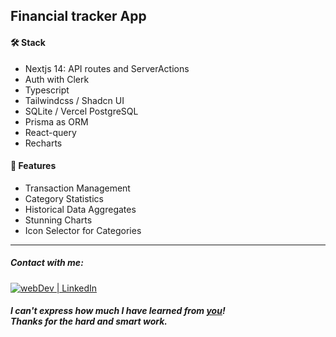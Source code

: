 ##  Financial tracker App


#### 🛠️ Stack 
- Nextjs 14: API routes and ServerActions
- Auth with Clerk
- Typescript
- Tailwindcss / Shadcn UI
- SQLite / Vercel PostgreSQL
- Prisma as ORM
- React-query
- Recharts

#### 📗 Features
- Transaction Management
- Category Statistics
- Historical Data Aggregates
- Stunning Charts
- Icon Selector for Categories


---

##### Contact with me:

[<img alt="webDev | LinkedIn" src="https://img.shields.io/badge/linkedin-0077B5.svg?&style=for-the-badge&logo=linkedin&logoColor=white" />][linkedin]

[linkedin]: https://www.linkedin.com/in/sergiy-antonyuk/

##### I can't express how much I have learned from [you](https://www.youtube.com/@codewithkliton)! <br> Thanks for the hard and smart work.

```

```
